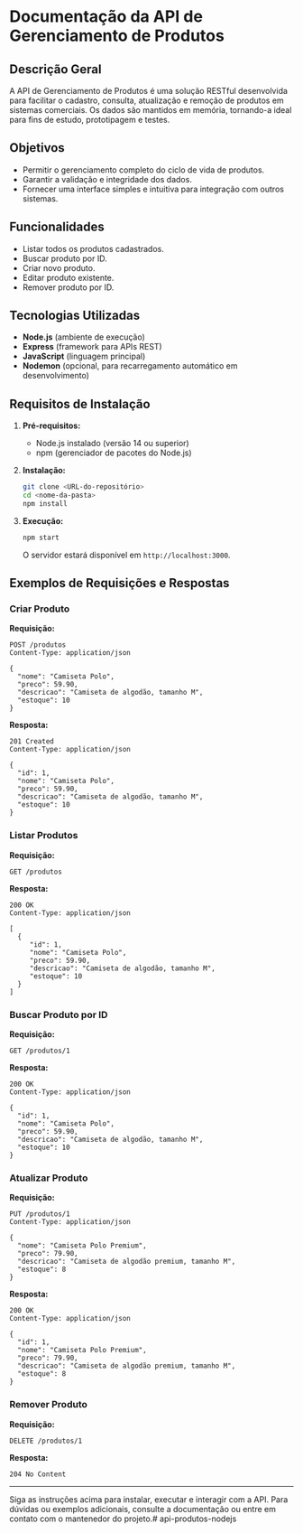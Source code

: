 # Documentação da API de Gerenciamento de Produtos

## Descrição Geral
A API de Gerenciamento de Produtos é uma solução RESTful desenvolvida para facilitar o cadastro, consulta, atualização e remoção de produtos em sistemas comerciais. Os dados são mantidos em memória, tornando-a ideal para fins de estudo, prototipagem e testes.

## Objetivos
- Permitir o gerenciamento completo do ciclo de vida de produtos.
- Garantir a validação e integridade dos dados.
- Fornecer uma interface simples e intuitiva para integração com outros sistemas.

## Funcionalidades
- Listar todos os produtos cadastrados.
- Buscar produto por ID.
- Criar novo produto.
- Editar produto existente.
- Remover produto por ID.

## Tecnologias Utilizadas
- **Node.js** (ambiente de execução)
- **Express** (framework para APIs REST)
- **JavaScript** (linguagem principal)
- **Nodemon** (opcional, para recarregamento automático em desenvolvimento)

## Requisitos de Instalação

1. **Pré-requisitos:**
    - Node.js instalado (versão 14 ou superior)
    - npm (gerenciador de pacotes do Node.js)

2. **Instalação:**
    ```bash
    git clone <URL-do-repositório>
    cd <nome-da-pasta>
    npm install
    ```

3. **Execução:**
    ```bash
    npm start
    ```
    O servidor estará disponível em `http://localhost:3000`.

## Exemplos de Requisições e Respostas

### Criar Produto

**Requisição:**
```http
POST /produtos
Content-Type: application/json

{
  "nome": "Camiseta Polo",
  "preco": 59.90,
  "descricao": "Camiseta de algodão, tamanho M",
  "estoque": 10
}
```

**Resposta:**
```http
201 Created
Content-Type: application/json

{
  "id": 1,
  "nome": "Camiseta Polo",
  "preco": 59.90,
  "descricao": "Camiseta de algodão, tamanho M",
  "estoque": 10
}
```

### Listar Produtos

**Requisição:**
```http
GET /produtos
```

**Resposta:**
```http
200 OK
Content-Type: application/json

[
  {
     "id": 1,
     "nome": "Camiseta Polo",
     "preco": 59.90,
     "descricao": "Camiseta de algodão, tamanho M",
     "estoque": 10
  }
]
```

### Buscar Produto por ID

**Requisição:**
```http
GET /produtos/1
```

**Resposta:**
```http
200 OK
Content-Type: application/json

{
  "id": 1,
  "nome": "Camiseta Polo",
  "preco": 59.90,
  "descricao": "Camiseta de algodão, tamanho M",
  "estoque": 10
}
```

### Atualizar Produto

**Requisição:**
```http
PUT /produtos/1
Content-Type: application/json

{
  "nome": "Camiseta Polo Premium",
  "preco": 79.90,
  "descricao": "Camiseta de algodão premium, tamanho M",
  "estoque": 8
}
```

**Resposta:**
```http
200 OK
Content-Type: application/json

{
  "id": 1,
  "nome": "Camiseta Polo Premium",
  "preco": 79.90,
  "descricao": "Camiseta de algodão premium, tamanho M",
  "estoque": 8
}
```

### Remover Produto

**Requisição:**
```http
DELETE /produtos/1
```

**Resposta:**
```http
204 No Content
```

---

Siga as instruções acima para instalar, executar e interagir com a API. Para dúvidas ou exemplos adicionais, consulte a documentação ou entre em contato com o mantenedor do projeto.#   a p i - p r o d u t o s - n o d e j s  
 